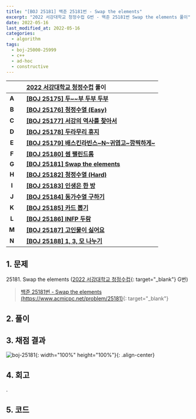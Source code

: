 ```yaml
---
title: "[BOJ 25181] 백준 25181번 - Swap the elements"
excerpt: "2022 서강대학교 청정수컵 G번 - 백준 25181번 Swap the elements 풀이"
date: 2022-05-16
last_modified_at: 2022-05-16
categories:
  - algorithm
tags:
  - boj-25000-25999
  - c++
  - ad-hoc
  - constructive
---
```


|||[2022 서강대학교 청정수컵](https://burningfalls.github.io/contest/sogang-baekjoon-contest/) 풀이|
|:---:|:---:|:---|
|**A**||**[[BOJ 25175] 두~~부 두부 두부](https://burningfalls.github.io/algorithm/boj-25175/)**|
|**B**||**[[BOJ 25176] 청정수열 (Easy)](https://burningfalls.github.io/algorithm/boj-25176/)**|
|**C**||**[[BOJ 25177] 서강의 역사를 찾아서](https://burningfalls.github.io/algorithm/boj-25177/)**|
|**D**||**[[BOJ 25178] 두라무리 휴지](https://burningfalls.github.io/algorithm/boj-25178/)**|
|**E**||**[[BOJ 25179] 배스킨라빈스~N~귀엽고~깜찍하게~](https://burningfalls.github.io/algorithm/boj-25179/)**|
|**F**||**[[BOJ 25180] 썸 팰린드롬](https://burningfalls.github.io/algorithm/boj-25180/)**|
|**G**||**[[BOJ 25181] Swap the elements](https://burningfalls.github.io/algorithm/boj-25181/)**|
|**H**||**[[BOJ 25182] 청정수열 (Hard)](https://burningfalls.github.io/algorithm/boj-25182/)**|
|**I**||**[[BOJ 25183] 인생은 한 방](https://burningfalls.github.io/algorithm/boj-25183/)**|
|**J**||**[[BOJ 25184] 동가수열 구하기](https://burningfalls.github.io/algorithm/boj-25184/)**|
|**K**||**[[BOJ 25185] 카드 뽑기](https://burningfalls.github.io/algorithm/boj-25185/)**|
|**L**||**[[BOJ 25186] INFP 두람](https://burningfalls.github.io/algorithm/boj-25186/)**|
|**M**||**[[BOJ 25187] 고인물이 싫어요](https://burningfalls.github.io/algorithm/boj-25187/)**|
|**N**||**[[BOJ 25188] 1, 3, 모 나누기](https://burningfalls.github.io/algorithm/boj-25188/)**|

## 1. 문제
$25181$. Swap the elements ([2022 서강대학교 청정수컵](https://burningfalls.github.io/contest/sogang-baekjoon-contest/){: target="_blank"} G번)

> [백준 25181번 - Swap the elements (https://www.acmicpc.net/problem/25181)](https://www.acmicpc.net/problem/25181){: target="_blank"}

## 2. 풀이


## 3. 채점 결과

![boj-25181](https://user-images.githubusercontent.com/30232837/168541862-0951afcf-72c5-44cc-8a40-c266444be9c7.png "boj-25181"){: width="100%" height="100%"}{: .align-center}

## 4. 회고

.

## 5. 코드

<script src="https://gist.github.com/BurningFalls/272148b4c74d1cf82cf3e7dae3a7e2aa.js"></script>